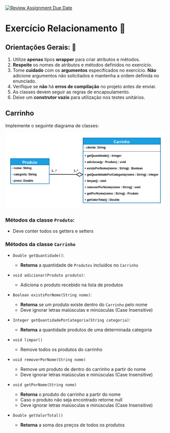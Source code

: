 [![Review Assignment Due Date](https://classroom.github.com/assets/deadline-readme-button-22041afd0340ce965d47ae6ef1cefeee28c7c493a6346c4f15d667ab976d596c.svg)](https://classroom.github.com/a/KxDCGzeT)
# Exercício Relacionamento 📎

## Orientações Gerais: 🚨
1. Utilize **apenas** tipos **wrapper** para criar atributos e métodos.
2. **Respeite** os nomes de atributos e métodos definidos no exercício.
3. Tome **cuidado** com os **argumentos** especificados no exercício.
   **Não** adicione argumentos não solicitados e mantenha a ordem definida no enunciado.
4. Verifique se **não** há **erros de compilação** no projeto antes de enviar.
5. As classes devem seguir as regras de encapsulamento.
6. Deixe um **construtor vazio** para utilização nos testes unitários.

## Carrinho 

Implemente o seguinte diagrama de classes:

![Diagrama de Classes](carrinho.png)


### Métodos da classe `Produto`:

* Deve conter todos os getters e setters



### Métodos da classe `Carrinho`

- `Double getQuantidade()`:

  * **Retorna** a quantidade de `Produtos` incluídos no `Carrinho`


- `void adicionar(Produto produto)`:
  * Adiciona o produto recebido na lista de produtos


- `Boolean existsPorNome(String nome)`:
  * **Retorna** se um produto existe dentro do `Carrinho` pelo nome
  * Deve ignorar letras maiúsculas e minúsculas (Case Insensitive)

  

- `Integer getQuantidadePorCategoria(String categoria)`:
  * **Retorna** a quantidade produtos de uma determinada categoria

  

- `void limpar()`
  * Remove todos os produtos do carrinho

   
- `void removerPorNome(String nome)`
  * Remove um produto de dentro do carrinho a partir do nome
  * Deve ignorar letras maiúsculas e minúsculas (Case Insensitive)


- `void getPorNome(String nome)`
  * **Retorna** o produto do carrinho a partir do nome
  * Caso o produto não seja encontrado retorne null
  * Deve ignorar letras maiúsculas e minúsculas (Case Insensitive)


- `Double getValorTotal()`
  * **Retorna** a soma dos preços de todos os produtos
